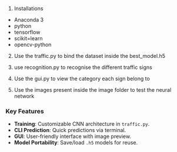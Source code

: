 1. Installations
- Anaconda 3
- python
- tensorflow
- scikit=learn
- opencv-python

2. Use the traffic.py to bind the dataset inside the best_model.h5

3. use recognition.py to recognise the different traffic signs

4. Use the gui.py to view the category each sign belong to

5. Use the images present inside the image folder to test the neural network


### Key Features
- **Training**: Customizable CNN architecture in `traffic.py`.
- **CLI Prediction**: Quick predictions via terminal.
- **GUI**: User-friendly interface with image preview.
- **Model Portability**: Save/load `.h5` models for reuse.

